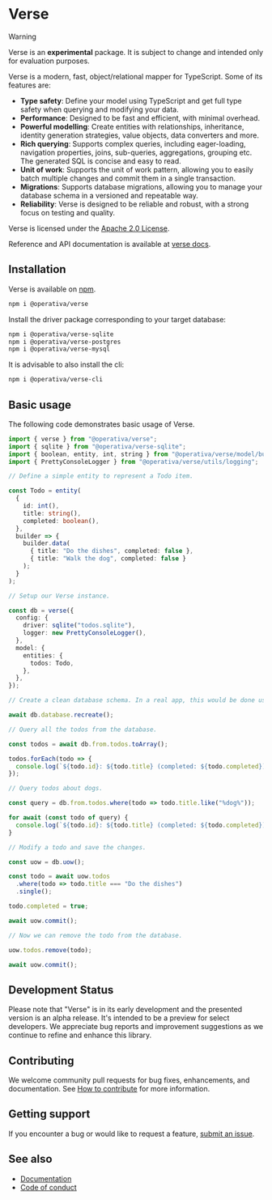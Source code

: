 # Verse

> [!WARNING]
> Verse is an **experimental** package. It is subject to change and intended only for evaluation purposes.

Verse is a modern, fast, object/relational mapper for TypeScript. Some of its features are:

- **Type safety**: Define your model using TypeScript and get full type safety when querying and modifying your data.
- **Performance**: Designed to be fast and efficient, with minimal overhead.
- **Powerful modelling**: Create entities with relationships, inheritance, identity generation strategies, value
  objects, data converters and more.
- **Rich querying**: Supports complex queries, including eager-loading, navigation properties, joins, sub-queries,
  aggregations, grouping etc. The generated SQL is concise and easy to read.
- **Unit of work**: Supports the unit of work pattern, allowing you to easily batch multiple changes and commit them
  in a single transaction.
- **Migrations**: Supports database migrations, allowing you to manage your database schema in a versioned and
  repeatable way.
- **Reliability**: Verse is designed to be reliable and robust, with a strong focus on testing and quality.

Verse is licensed under the [Apache 2.0 License](https://www.apache.org/licenses/LICENSE-2.0).

Reference and API documentation is available at [verse docs](https://operativa-dev.github.io/verse).

## Installation

Verse is available on [npm](https://www.npmjs.com/package/@operativa/verse).

```bash
npm i @operativa/verse
```

Install the driver package corresponding to your target database:

```bash
npm i @operativa/verse-sqlite
npm i @operativa/verse-postgres
npm i @operativa/verse-mysql
```

It is advisable to also install the cli:

```bash
npm i @operativa/verse-cli
```

## Basic usage

The following code demonstrates basic usage of Verse.

```ts include ./apps/snippets/src/basic.ts
import { verse } from "@operativa/verse";
import { sqlite } from "@operativa/verse-sqlite";
import { boolean, entity, int, string } from "@operativa/verse/model/builder";
import { PrettyConsoleLogger } from "@operativa/verse/utils/logging";

// Define a simple entity to represent a Todo item.

const Todo = entity(
  {
    id: int(),
    title: string(),
    completed: boolean(),
  },
  builder => {
    builder.data(
      { title: "Do the dishes", completed: false },
      { title: "Walk the dog", completed: false }
    );
  }
);

// Setup our Verse instance.

const db = verse({
  config: {
    driver: sqlite("todos.sqlite"),
    logger: new PrettyConsoleLogger(),
  },
  model: {
    entities: {
      todos: Todo,
    },
  },
});

// Create a clean database schema. In a real app, this would be done using migrations.

await db.database.recreate();

// Query all the todos from the database.

const todos = await db.from.todos.toArray();

todos.forEach(todo => {
  console.log(`${todo.id}: ${todo.title} (completed: ${todo.completed})`);
});

// Query todos about dogs.

const query = db.from.todos.where(todo => todo.title.like("%dog%"));

for await (const todo of query) {
  console.log(`${todo.id}: ${todo.title} (completed: ${todo.completed})`);
}

// Modify a todo and save the changes.

const uow = db.uow();

const todo = await uow.todos
  .where(todo => todo.title === "Do the dishes")
  .single();

todo.completed = true;

await uow.commit();

// Now we can remove the todo from the database.

uow.todos.remove(todo);

await uow.commit();
```

## Development Status

Please note that "Verse" is in its early development and the presented version is an alpha release. It's intended to be
a preview for select developers. We appreciate bug reports and improvement suggestions as we continue to refine and
enhance this library.

## Contributing

We welcome community pull requests for bug fixes, enhancements, and documentation. See [How to contribute](./CONTRIBUTING.md) for more information.

## Getting support

If you encounter a bug or would like to request a feature, [submit an issue](https://github.com/operativa-dev/verse/issues/new/choose).

## See also

- [Documentation](https://operativa-dev.github.io/verse)
- [Code of conduct](CODE_OF_CONDUCT.md)
